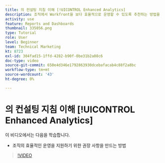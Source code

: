 ```yaml
---
title: 의 컨설팅 지침 이해 [!UICONTROL Enhanced Analytics]
description: 조직에서 Workfront을 보다 효율적으로 운영할 수 있도록 추천하는 방법을 알아봅니다.
activity: use
feature: Reports and Dashboards
thumbnail: 335056.png
type: Tutorial
role: User
level: Beginner
team: Technical Marketing
kt: 8723
exl-id: 304fad15-1ffd-4282-b90f-0be31b2a08c6
doc-type: video
source-git-commit: 650e4d346e1792863930dcebafacab4c88f2a8bc
workflow-type: tm+mt
source-wordcount: '43'
ht-degree: 0%

---
```


# 의 컨설팅 지침 이해 [!UICONTROL Enhanced Analytics]

이 비디오에서는 다음을 학습합니다.

* 조직의 효율적인 운영을 지원하기 위한 권장 사항을 만드는 방법

>[!VIDEO](https://video.tv.adobe.com/v/335056/?quality=12&learn=on)
